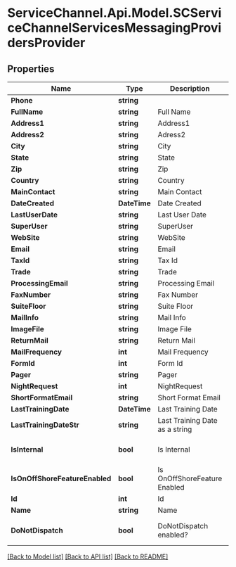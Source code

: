 # ServiceChannel.Api.Model.SCServiceChannelServicesMessagingProvidersProvider

## Properties

Name | Type | Description | Notes
------------ | ------------- | ------------- | -------------
**Phone** | **string** |  | [optional] 
**FullName** | **string** | Full Name | [optional] 
**Address1** | **string** | Address1 | [optional] 
**Address2** | **string** | Adress2 | [optional] 
**City** | **string** | City | [optional] 
**State** | **string** | State | [optional] 
**Zip** | **string** | Zip | [optional] 
**Country** | **string** | Country | [optional] 
**MainContact** | **string** | Main Contact | [optional] 
**DateCreated** | **DateTime** | Date Created | [optional] 
**LastUserDate** | **string** | Last User Date | [optional] 
**SuperUser** | **string** | SuperUser | [optional] 
**WebSite** | **string** | WebSite | [optional] 
**Email** | **string** | Email | [optional] 
**TaxId** | **string** | Tax Id | [optional] 
**Trade** | **string** | Trade | [optional] 
**ProcessingEmail** | **string** | Processing Email | [optional] 
**FaxNumber** | **string** | Fax Number | [optional] 
**SuiteFloor** | **string** | Suite Floor | [optional] 
**MailInfo** | **string** | Mail Info | [optional] 
**ImageFile** | **string** | Image File | [optional] 
**ReturnMail** | **string** | Return Mail | [optional] 
**MailFrequency** | **int** | Mail Frequency | [optional] 
**FormId** | **int** | Form Id | [optional] 
**Pager** | **string** | Pager | [optional] 
**NightRequest** | **int** | NightRequest | [optional] 
**ShortFormatEmail** | **string** | Short Format Email | [optional] 
**LastTrainingDate** | **DateTime** | Last Training Date | [optional] 
**LastTrainingDateStr** | **string** | Last Training Date as a string | [optional] 
**IsInternal** | **bool** | Is Internal | [optional] [default to false]
**IsOnOffShoreFeatureEnabled** | **bool** | Is OnOffShoreFeature Enabled | [optional] [default to false]
**Id** | **int** | Id | [optional] 
**Name** | **string** | Name | [optional] 
**DoNotDispatch** | **bool** | DoNotDispatch enabled? | [optional] [default to false]

[[Back to Model list]](../README.md#documentation-for-models) [[Back to API list]](../README.md#documentation-for-api-endpoints) [[Back to README]](../README.md)

